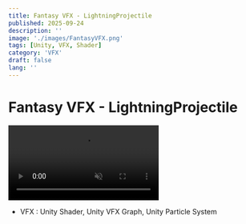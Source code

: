 ```yaml
---
title: Fantasy VFX - LightningProjectile
published: 2025-09-24
description: ''
image: './images/FantasyVFX.png'
tags: [Unity, VFX, Shader]
category: 'VFX'
draft: false 
lang: ''
---
```

# Fantasy VFX - LightningProjectile

<video controls loop = "" muted ="" autoplay = ""><source src ="https://github.com/kingJ0/kingJ0.github.io/raw/refs/heads/main/src/content/posts/video/LightningProjectile_003.mp4"></video>


- VFX : Unity Shader, Unity VFX Graph, Unity Particle System

